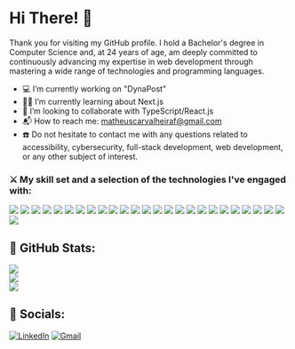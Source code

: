 # Hi There! 👋

Thank you for visiting my GitHub profile. I hold a Bachelor's degree in Computer Science and, at 24 years of age, am deeply committed to continuously advancing my expertise in web development through mastering a wide range of technologies and programming languages.

- 💻 I’m currently working on "DynaPost"
- 🧑‍💻 I’m currently learning about Next.js
- 👔 I’m looking to collaborate with TypeScript/React.js
- 📬 How to reach me: matheuscarvalheiraf@gmail.com
- ☎️ Do not hesitate to contact me with any questions related to accessibility, cybersecurity, full-stack development, web development, or any other subject of interest.

###  ⚔️ My skill set and a selection of the technologies I've engaged with:

<img src="https://img.shields.io/badge/NestJS-E0234E.svg?style=for-the-badge&logo=nestjs&logoColor=white" /> <img src="https://img.shields.io/badge/React%20Native-61DAFB.svg?style=for-the-badge&logo=react&logoColor=black" />
<img src="https://img.shields.io/badge/Java-FFA500.svg?style=for-the-badge&logo=java&logoColor=white" /> <img src="https://img.shields.io/badge/JavaScript-F7DF1E.svg?style=for-the-badge&logo=javascript&logoColor=black" />
<img src="https://img.shields.io/badge/TypeScript-3178C6.svg?style=for-the-badge&logo=typescript&logoColor=white" /> <img src="https://img.shields.io/badge/Postman-FF6C37.svg?style=for-the-badge&logo=postman&logoColor=white" />
<img src="https://img.shields.io/badge/React-61DAFB.svg?style=for-the-badge&logo=react&logoColor=black" /> <img src="https://img.shields.io/badge/CSS3-1572B6.svg?style=for-the-badge&logo=css3&logoColor=white" />
<img src="https://img.shields.io/badge/HTML5-E34F26.svg?style=for-the-badge&logo=html5&logoColor=white" /> <img src="https://img.shields.io/badge/MongoDB-47A248.svg?style=for-the-badge&logo=mongodb&logoColor=white" />
<img src="https://img.shields.io/badge/Vercel-000000.svg?style=for-the-badge&logo=vercel&logoColor=white" /> <img src="https://img.shields.io/badge/Tailwind%20CSS-06B6D4.svg?style=for-the-badge&logo=tailwindcss&logoColor=white" />
<img src="https://img.shields.io/badge/Node.js-339933.svg?style=for-the-badge&logo=nodedotjs&logoColor=white" /> <img src="https://img.shields.io/badge/AWS-FF9900.svg?style=for-the-badge&logo=amazonaws&logoColor=white" />
<img src="https://img.shields.io/badge/MySQL-4479A1.svg?style=for-the-badge&logo=mysql&logoColor=white" /> <img src="https://img.shields.io/badge/Spring%20Boot-6DB33F.svg?style=for-the-badge&logo=springboot&logoColor=white" />
<img src="https://img.shields.io/badge/Radix%20UI-161618.svg?style=for-the-badge&logo=radixui&logoColor=white" /> <img src="https://img.shields.io/badge/UX%2FUI-4C4CFF.svg?style=for-the-badge&logo=adobe&logoColor=white" />
<img src="https://img.shields.io/badge/Firebase-FFCA28.svg?style=for-the-badge&logo=firebase&logoColor=black" /> <img src="https://img.shields.io/badge/Redux-764ABC.svg?style=for-the-badge&logo=redux&logoColor=white" />
<img src="https://img.shields.io/badge/Figma-003366.svg?style=for-the-badge&logo=figma&logoColor=white" /> <img src="https://img.shields.io/badge/RabbitMQ-FF6600.svg?style=for-the-badge&logo=rabbitmq&logoColor=white" />
<img src="https://img.shields.io/badge/Python-306998.svg?style=for-the-badge&logo=python&logoColor=white" /> <img src="https://img.shields.io/badge/Docker-2496ED.svg?style=for-the-badge&logo=docker&logoColor=white" />
<img src="https://img.shields.io/badge/Vite-6A0DAD.svg?style=for-the-badge&logo=vite&logoColor=white" /> <img src="https://img.shields.io/badge/PostgreSQL-336791.svg?style=for-the-badge&logo=postgresql&logoColor=white" />


## 🚀 GitHub Stats:
![](https://github-readme-stats.vercel.app/api?username=matheuscarvalheira&theme=default&hide_border=true&include_all_commits=true&count_private=false)<br/>
![](https://github-readme-streak-stats.herokuapp.com/?user=matheuscarvalheira&theme=default&hide_border=true)<br/>
![](https://github-readme-stats.vercel.app/api/top-langs/?username=matheuscarvalheira&theme=default&hide_border=true&include_all_commits=true&count_private=false&layout=compact)

## 🔎 Socials:
[![LinkedIn](https://img.shields.io/badge/LinkedIn-%230A66C2.svg?style=for-the-badge&logo=linkedin&logoColor=white)](https://www.linkedin.com/in/matheuscarvalheira/)
[![Gmail](https://img.shields.io/badge/Gmail-%23D44638.svg?style=for-the-badge&logo=gmail&logoColor=white)](mailto:matheuscarvalheiraf@gmail.com)
